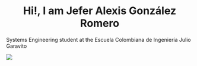 <h1 align="center">Hi!, I am Jefer Alexis González Romero</h1>
<p  align ="left">Systems Engineering student at the Escuela Colombiana de Ingeniería Julio Garavito</p>
<img src="https://github-readme-stats.vercel.app/api/top-langs?username=AlexisGR7&theme=great-gatsby"/>
